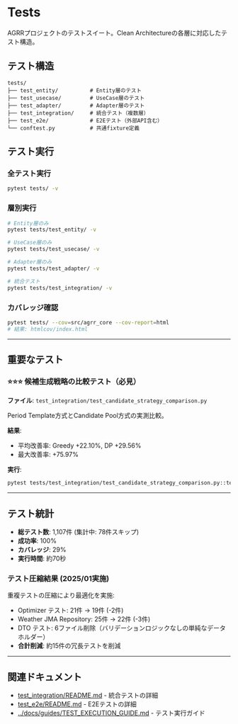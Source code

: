 # Tests

AGRRプロジェクトのテストスイート。Clean Architectureの各層に対応したテスト構造。

## テスト構造

```
tests/
├── test_entity/          # Entity層のテスト
├── test_usecase/         # UseCase層のテスト
├── test_adapter/         # Adapter層のテスト
├── test_integration/     # 統合テスト（複数層）
├── test_e2e/             # E2Eテスト（外部API含む）
└── conftest.py           # 共通fixture定義
```

## テスト実行

### 全テスト実行
```bash
pytest tests/ -v
```

### 層別実行
```bash
# Entity層のみ
pytest tests/test_entity/ -v

# UseCase層のみ
pytest tests/test_usecase/ -v

# Adapter層のみ
pytest tests/test_adapter/ -v

# 統合テスト
pytest tests/test_integration/ -v
```

### カバレッジ確認
```bash
pytest tests/ --cov=src/agrr_core --cov-report=html
# 結果: htmlcov/index.html
```

---

## 重要なテスト

### ⭐⭐⭐ 候補生成戦略の比較テスト（必見）
**ファイル**: `test_integration/test_candidate_strategy_comparison.py`

Period Template方式とCandidate Pool方式の実測比較。

**結果**:
- 平均改善率: Greedy +22.10%, DP +29.56%
- 最大改善率: +75.97%

**実行**:
```bash
pytest tests/test_integration/test_candidate_strategy_comparison.py::test_comprehensive_benchmark_all_datasets -v -s
```

---

## テスト統計

- **総テスト数**: 1,107件 (集計中: 78件スキップ)
- **成功率**: 100%
- **カバレッジ**: 29%
- **実行時間**: 約70秒

### テスト圧縮結果 (2025/01実施)

重複テストの圧縮により最適化を実施:
- Optimizer テスト: 21件 → 19件 (-2件)
- Weather JMA Repository: 25件 → 22件 (-3件)
- DTO テスト: 6ファイル削除（バリデーションロジックなしの単純なデータホルダー）
- **合計削減**: 約15件の冗長テストを削減

---

## 関連ドキュメント

- [test_integration/README.md](test_integration/README.md) - 統合テストの詳細
- [test_e2e/README.md](test_e2e/README.md) - E2Eテストの詳細
- [../docs/guides/TEST_EXECUTION_GUIDE.md](../docs/guides/TEST_EXECUTION_GUIDE.md) - テスト実行ガイド

